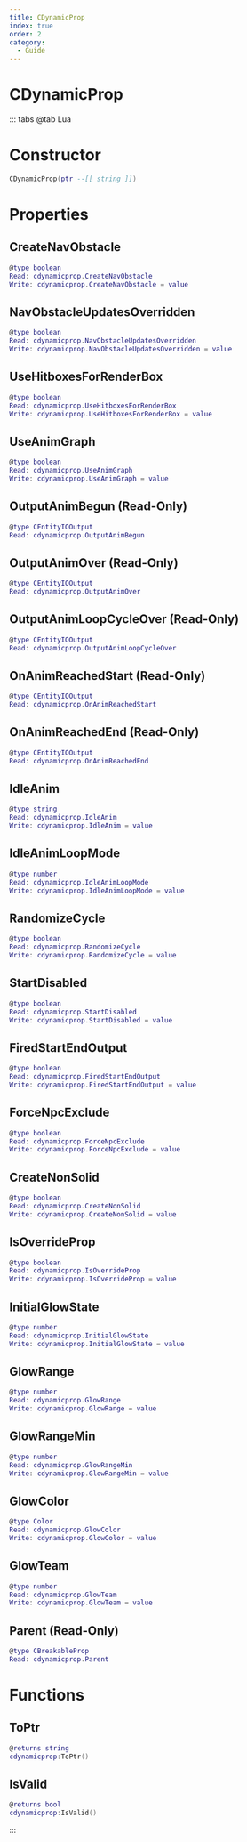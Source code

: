 ```yaml
---
title: CDynamicProp
index: true
order: 2
category:
  - Guide
---
```


# CDynamicProp

::: tabs
@tab Lua
# Constructor
```lua
CDynamicProp(ptr --[[ string ]])
```
# Properties
## CreateNavObstacle 
```lua
@type boolean
Read: cdynamicprop.CreateNavObstacle
Write: cdynamicprop.CreateNavObstacle = value
```
## NavObstacleUpdatesOverridden 
```lua
@type boolean
Read: cdynamicprop.NavObstacleUpdatesOverridden
Write: cdynamicprop.NavObstacleUpdatesOverridden = value
```
## UseHitboxesForRenderBox 
```lua
@type boolean
Read: cdynamicprop.UseHitboxesForRenderBox
Write: cdynamicprop.UseHitboxesForRenderBox = value
```
## UseAnimGraph 
```lua
@type boolean
Read: cdynamicprop.UseAnimGraph
Write: cdynamicprop.UseAnimGraph = value
```
## OutputAnimBegun (Read-Only)
```lua
@type CEntityIOOutput
Read: cdynamicprop.OutputAnimBegun
```
## OutputAnimOver (Read-Only)
```lua
@type CEntityIOOutput
Read: cdynamicprop.OutputAnimOver
```
## OutputAnimLoopCycleOver (Read-Only)
```lua
@type CEntityIOOutput
Read: cdynamicprop.OutputAnimLoopCycleOver
```
## OnAnimReachedStart (Read-Only)
```lua
@type CEntityIOOutput
Read: cdynamicprop.OnAnimReachedStart
```
## OnAnimReachedEnd (Read-Only)
```lua
@type CEntityIOOutput
Read: cdynamicprop.OnAnimReachedEnd
```
## IdleAnim 
```lua
@type string
Read: cdynamicprop.IdleAnim
Write: cdynamicprop.IdleAnim = value
```
## IdleAnimLoopMode 
```lua
@type number
Read: cdynamicprop.IdleAnimLoopMode
Write: cdynamicprop.IdleAnimLoopMode = value
```
## RandomizeCycle 
```lua
@type boolean
Read: cdynamicprop.RandomizeCycle
Write: cdynamicprop.RandomizeCycle = value
```
## StartDisabled 
```lua
@type boolean
Read: cdynamicprop.StartDisabled
Write: cdynamicprop.StartDisabled = value
```
## FiredStartEndOutput 
```lua
@type boolean
Read: cdynamicprop.FiredStartEndOutput
Write: cdynamicprop.FiredStartEndOutput = value
```
## ForceNpcExclude 
```lua
@type boolean
Read: cdynamicprop.ForceNpcExclude
Write: cdynamicprop.ForceNpcExclude = value
```
## CreateNonSolid 
```lua
@type boolean
Read: cdynamicprop.CreateNonSolid
Write: cdynamicprop.CreateNonSolid = value
```
## IsOverrideProp 
```lua
@type boolean
Read: cdynamicprop.IsOverrideProp
Write: cdynamicprop.IsOverrideProp = value
```
## InitialGlowState 
```lua
@type number
Read: cdynamicprop.InitialGlowState
Write: cdynamicprop.InitialGlowState = value
```
## GlowRange 
```lua
@type number
Read: cdynamicprop.GlowRange
Write: cdynamicprop.GlowRange = value
```
## GlowRangeMin 
```lua
@type number
Read: cdynamicprop.GlowRangeMin
Write: cdynamicprop.GlowRangeMin = value
```
## GlowColor 
```lua
@type Color
Read: cdynamicprop.GlowColor
Write: cdynamicprop.GlowColor = value
```
## GlowTeam 
```lua
@type number
Read: cdynamicprop.GlowTeam
Write: cdynamicprop.GlowTeam = value
```
## Parent (Read-Only)
```lua
@type CBreakableProp
Read: cdynamicprop.Parent
```
# Functions
## ToPtr
```lua
@returns string
cdynamicprop:ToPtr()
```
## IsValid
```lua
@returns bool
cdynamicprop:IsValid()
```

:::